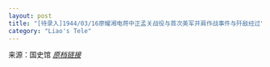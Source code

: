 ```yaml
---
layout: post
title: "[待录入]1944/03/16廖耀湘电蒋中正孟关战役与首次美军并肩作战事件与歼敌经过"
category: "Liao's Tele"
---
```

来源：国史馆 [*原档链接*](https://ahonline.drnh.gov.tw/index.php?act=Display/image/5885956=N2oziz)